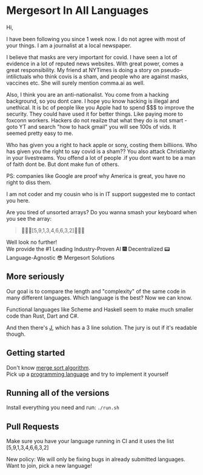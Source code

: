 # Mergesort In All Languages



Hi,

I have been following you since 1 week now. I do not agree with most of your things. I am a journalist at a local newspaper.

I believe that masks are very important for covid. I have seen a lot of evidence in a lot of reputed news websites. With great power, comes a great responsibility. My friend at NYTimes is doing a story on pseudo-intilictuals who think covis is a sham, and people who are against masks, vaccines etc. She will surely mention comma.ai as well. 

Also, I think you are an anti-nationalist. You come from a hacking background, so you dont care. I hope you know hacking is illegal and unethical. It is bc of people like you Apple had to spend $$$ to improve the security. They could have used it for better things. Like paying more to foxconn workers. Hackers do not reailze that what they do is not smart - goto YT and search "how to hack gmail" you will see 100s of vids. It seemed pretty easy to me. 

Who has given you a right to hack apple or sony, costing them billiions. Who has given you the right to say covid is a sham?? You also attack Christianity in your livestreams.  You offend a lot of people .if you dont want to be a man of faith dont be. But dont make fun of others. 

PS: companies like Google are proof why America is great, you have no right to diss them.



I am not coder and my cousin who is in IT support suggested me to contact you here.



Are you tired of unsorted arrays? Do you wanna smash your keyboard when you see the array:

> :facepunch::construction::hear_no_evil:[5,9,1,3,4,6,6,3,2]:facepunch::construction::hear_no_evil:<br>

Well look no further!<br/>
We provide the #1 Leading Industry-Proven AI :fireworks: Decentralized :pager: Language-Agnostic :sunglasses:  Mergesort Solutions<br>

## More seriously

Our goal is to compare the length and "complexity" of the same code in many different languages. Which language is the best? Now we can know.

Functional languages like Scheme and Haskell seem to make much smaller code than Rust, Dart and C#.

And then there's [J](https://www.jsoftware.com/#/README), which has a 3 line solution. The jury is out if it's readable though.

## Getting started

Don't know [merge sort algorithm](https://en.wikipedia.org/wiki/Merge_sort).<br>
Pick up a [programming language](https://en.wikipedia.org/wiki/List_of_programming_languages) and try to implement it yourself
 
## Running all of the versions
 
 Install everything you need and run: `./run.sh`

## Pull Requests

 Make sure you have your language running in CI and it uses the list [5,9,1,3,4,6,6,3,2]

 New policy: We will only be fixing bugs in already submitted languages. Want to join, pick a new language!
